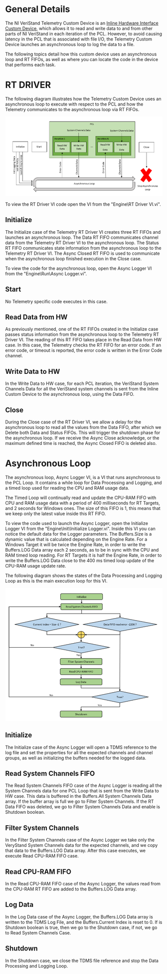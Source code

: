 # General Details

The NI VeriStand Telemetry Custom Device is an [Inline Hardware Interface Custom Device](http://zone.ni.com/reference/en-XX/help/372846M-01/veristandmerge/inline_hw_cds/), which allows it to read and write data to and from other parts of NI VeriStand in each iteration of the PCL. However, to avoid causing latency in the PCL that is associated with file I/O, the Telemetry Custom Device launches an asynchronous loop to log the data to a file.

The following topics detail how this custom device uses an asynchronous loop and RT FIFOs, as well as where you can locate the code in the device that performs each task.

# RT DRIVER

The following diagram illustrates how the Telemetry Custom Device uses an asynchronous loop to execute with respect to the PCL and how the Telemetry communicates to the asynchronous loop via RT FIFOs.

![RT Driver Diagram](./Resources/RT_Driver_VI_Diagram.png)

To view the RT Driver VI code open the VI from the "Engine\RT Driver VI.vi".

## Initialize

The Initialize case of the Telemetry RT Driver VI creates three RT FIFOs and launches an asynchronous loop. The Data RT FIFO communicates channel data from the Telemetry RT Driver VI to the asynchronous loop. The Status RT FIFO communicates state information from the asynchronous loop to the Telemetry RT Driver VI. The Async Closed RT FIFO is used to communicate when the asynchronous loop finished execution in the Close case.

To view the code for the asynchronous loop, open the Async Logger VI from the "Engine\Run\Async Logger.vi".

## Start

No Telemetry specific code executes in this case.

## Read Data from HW

As previously mentioned, one of the RT FIFOs created in the Initialize case passes status information from the asynchronous loop to the Telemetry RT Driver VI. The reading of this RT FIFO takes place in the Read Data from HW case. In this case, the Telemetry checks the RT FIFO for an error code. If an error code, or timeout is reported, the error code is written in the Error Code channel.

## Write Data to HW

In the Write Data to HW case, for each PCL iteration, the VeriStand System Channels Data for all the VeriStand system channels is sent from the Inline Custom Device to the asynchronous loop, using the Data FIFO.

## Close

During the Close case of the RT Driver VI, we allow a delay for the asynchronous loop to read all the values from the Data FIFO, after which we Delete both Data and Status FIFOs. This will trigger the shutdown phase for the asynchronous loop. If we receive the Async Close acknowledge, or the maximum defined time is reached, the Async Closed FIFO is deleted also.

# Asynchronous Loop

The asynchronous loop, Async Logger VI, is a VI that runs asynchronous to the PCL Loop. It contains a while loop for Data Processing and Logging, and a timed loop used for reading the CPU and RAM usage data.

The Timed Loop will continually read and update the CPU-RAM FIFO with CPU and RAM usage data with a period of 400 milliseconds for RT Targets, and 2 seconds for Windows ones. The size of this FIFO is 1, this means that we keep only the latest value inside this RT FIFO.

To view the code used to launch the Async Logger, open the Initialize Logger VI from the "Engine\Init\Initialize Logger.vi". Inside this VI you can notice the default data for the Logger parameters. The Buffers.Size is a dynamic value that is calculated depending on the Engine Rate. For a Windows Target it will be twice the Engine Rate, in order to write the Buffers.LOG Data array each 2 seconds, as to be in sync with the CPU and RAM timed loop reading. For RT Targets it is half the Engine Rate, in order to write the Buffers.LOG Data close to the 400 ms timed loop update of the CPU-RAM usage update rate.

The following diagram shows the states of the Data Processing and Logging Loop as this is the main execution loop for this VI.

![Async Logger Diagram](./Resources/Async_Logger_VI_Diagram.png)

## Initialize

The Initialize case of the Async Logger will open a TDMS reference to the log file and set the properties for all the expected channels and channel groups, as well as initializing the buffers needed for the logged data.

## Read System Channels FIFO

The Read System Channels FIFO case of the Async Logger is reading all the System Channels data for one PCL Loop that is sent from the Write Data to HW case. This data is buffered in the Buffers.All System Channels Data array. If the buffer array is full we go to Filter System Channels. If the RT Data FIFO was deleted, we go to Filter System Channels Data and enable is Shutdown boolean.

## Filter System Channels

In the Filter System Channels case of the Async Logger we take only the VeryStand System Channels data for the expected channels, and we copy that data to the Buffers.LOG Data array. After this case executes, we execute Read CPU-RAM FIFO case.

## Read CPU-RAM FIFO

In the Read CPU-RAM FIFO case of the Async Logger, the values read from the CPU-RAM RT FIFO are added to the Buffers.LOG Data array.

## Log Data

In the Log Data case of the Async Logger, the Buffers.LOG Data array is written to the TDMS Log File, and the Buffers.Current Index is reset to 0. If is Shutdown boolean is true, then we go to the Shutdown case, if not, we go to Read System Channels Case.

## Shutdown

In the Shutdown case, we close the TDMS file reference and stop the Data Processing and Logging Loop.